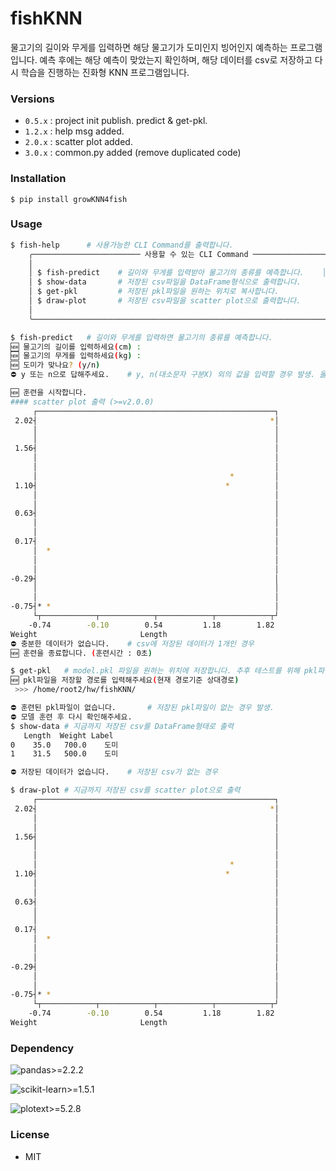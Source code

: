 # fishKNN

물고기의 길이와 무게를 입력하면 해당 물고기가 도미인지 빙어인지 예측하는 프로그램입니다. 예측 후에는 해당 예측이 맞았는지 확인하며, 해당 데이터를 csv로 저장하고 다시 학습을 진행하는 진화형 KNN 프로그램입니다.

### Versions
- `0.5.x` : project init publish. predict & get-pkl.
- `1.2.x` : help msg added.
- `2.0.x` : scatter plot added.
- `3.0.x` : common.py added (remove duplicated code) 

### Installation
```
$ pip install growKNN4fish
```

### Usage
```bash
$ fish-help      # 사용가능한 CLI Command를 출력합니다.
    ╭──────────────────────── 사용할 수 있는 CLI Command ───────────────────────╮
    │                                                                           │
    │ $ fish-predict    # 길이와 무게를 입력받아 물고기의 종류를 예측합니다.    │
    │ $ show-data       # 저장된 csv파일을 DataFrame형식으로 출력합니다.        │
    │ $ get-pkl         # 저장된 pkl파일을 원하는 위치로 복사합니다.            │
    │ $ draw-plot       # 저장된 csv파일을 scatter plot으로 출력합니다.         │
    │                                                                           │
    ╰───────────────────────────────────────────────────────────────────────────╯

$ fish-predict   # 길이와 무게를 입력하면 물고기의 종류를 예측합니다.
🆕 물고기의 길이를 입력하세요(cm) :
🆕 물고기의 무게를 입력하세요(kg) :
🆕 도미가 맞나요? (y/n)
⛔ y 또는 n으로 답해주세요.    # y, n(대소문자 구분X) 외의 값을 입력할 경우 발생. 올바른 값을 입력할 때까지 반복.

🆕 훈련을 시작합니다.
#### scatter plot 출력 (>=v2.0.0)
     ┌─────────────────────────────────────────────────────┐
 2.02┤                                                    *│
     │                                                     │
     │                                                     │
 1.56┤                                                     │
     │                                                     │
     │                                                     │
     │                                           *         │
 1.10┤                                          *          │
     │                                                     │
     │                                                     │
 0.63┤                                                     │
     │                                                     │
     │                                                     │
 0.17┤                                                     │
     │  *                                                  │
     │                                                     │
     │                                                     │
-0.29┤                                                     │
     │                                                     │
     │                                                     │
-0.75┤* *                                                  │
     └┬────────────┬────────────┬────────────┬────────────┬┘
    -0.74        -0.10        0.54         1.18        1.82
Weight                       Length
⛔ 충분한 데이터가 없습니다.    # csv에 저장된 데이터가 1개인 경우
🆕 훈련을 종료합니다. (훈련시간 : 0초)

$ get-pkl   # model.pkl 파일을 원하는 위치에 저장합니다. 추후 테스트를 위해 pkl파일을 가져오기 위한 프로그램입니다.
🆕 pkl파일을 저장할 경로를 입력해주세요(현재 경로기준 상대경로)
 >>> /home/root2/hw/fishKNN/

⛔ 훈련된 pkl파일이 없습니다.       # 저장된 pkl파일이 없는 경우 발생.
⛔ 모델 훈련 후 다시 확인해주세요.
$ show-data # 지금까지 저장된 csv를 DataFrame형태로 출력
   Length  Weight Label
0    35.0   700.0    도미
1    31.5   500.0    도미

⛔ 저장된 데이터가 없습니다.    # 저장된 csv가 없는 경우

$ draw-plot # 지금까지 저장된 csv를 scatter plot으로 출력
     ┌─────────────────────────────────────────────────────┐
 2.02┤                                                    *│
     │                                                     │
     │                                                     │
 1.56┤                                                     │
     │                                                     │
     │                                                     │
     │                                           *         │
 1.10┤                                          *          │
     │                                                     │
     │                                                     │
 0.63┤                                                     │
     │                                                     │
     │                                                     │
 0.17┤                                                     │
     │  *                                                  │
     │                                                     │
     │                                                     │
-0.29┤                                                     │
     │                                                     │
     │                                                     │
-0.75┤* *                                                  │
     └┬────────────┬────────────┬────────────┬────────────┬┘
    -0.74        -0.10        0.54         1.18        1.82
Weight                       Length
```

### Dependency
![pandas>=2.2.2](https://img.shields.io/badge/pandas>=2.2.2-150458.svg?style=for-the-badge&logo=pandas&logoColor=FFFFFF)

![scikit-learn>=1.5.1](https://img.shields.io/badge/scikit--learn>=1.5.1-F7931E.svg?style=for-the-badge&logo=scikit-learn&logoColor=FFFFFF)

![plotext>=5.2.8](https://img.shields.io/badge/plotext>=5.2.8-000000.svg?style=for-the-badge&logo=python&logoColor=FFFFFF)

### License
- MIT
